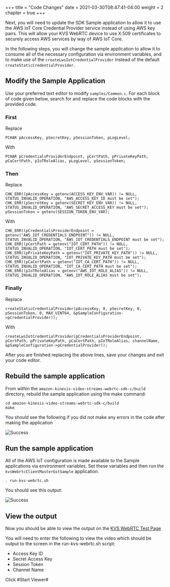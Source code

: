 +++
title = "Code Changes"
date = 2021-03-30T08:47:41-04:00
weight = 2
chapter = true
+++

Next, you will need to update the SDK Sample application to allow it to use the AWS IoT Core Credential Provider service instead of using AWS key pairs. This will allow your KVS WebRTC device to use X.509 certificates to securely access AWS services by way of AWS IoT Core.

In the following steps, you will change the sample application to allow it to consume all of the necessary configuration via environment variables, and to make use of the `createLwsIotCredentialProvider` instead of the default `createStaticCredentialProvider`.

## Modify the Sample Application

Use your preferred text editor to modify `samples/Common.c`. For each block of code given below, search for and replace the code blocks with the provided code.

### First
Replace
```
PCHAR pAccessKey, pSecretKey, pSessionToken, pLogLevel;
```
With
```
PCHAR pCredentialsProviderEndpoint, pCertPath, pPrivateKeyPath, pCaCertPath, pIoTRoleAlias, pLogLevel, pSessionToken;
```

### Then
Replace
```
CHK_ERR((pAccessKey = getenv(ACCESS_KEY_ENV_VAR)) != NULL, STATUS_INVALID_OPERATION, "AWS_ACCESS_KEY_ID must be set");
CHK_ERR((pSecretKey = getenv(SECRET_KEY_ENV_VAR)) != NULL, STATUS_INVALID_OPERATION, "AWS_SECRET_ACCESS_KEY must be set");
pSessionToken = getenv(SESSION_TOKEN_ENV_VAR);
```
With
```
CHK_ERR((pCredentialsProviderEndpoint = getenv("AWS_IOT_CREDENTIALS_ENDPOINT")) != NULL, STATUS_INVALID_OPERATION, "AWS_IOT_CREDENTIALS_ENDPOINT must be set");
CHK_ERR((pCertPath = getenv("IOT_CERT_PATH")) != NULL, STATUS_INVALID_OPERATION, "IOT_CERT_PATH must be set");
CHK_ERR((pPrivateKeyPath = getenv("IOT_PRIVATE_KEY_PATH")) != NULL, STATUS_INVALID_OPERATION, "IOT_PRIVATE_KEY_PATH must be set");
CHK_ERR((pCaCertPath = getenv("IOT_CA_CERT_PATH")) != NULL, STATUS_INVALID_OPERATION, "IOT_CA_CERT_PATH must be set");
CHK_ERR((pIoTRoleAlias = getenv("AWS_IOT_ROLE_ALIAS")) != NULL, STATUS_INVALID_OPERATION, "AWS_IOT_ROLE_ALIAS must be set");
```

### Finally
Replace
```
createStaticCredentialProvider(pAccessKey, 0, pSecretKey, 0, pSessionToken, 0, MAX_UINT64, &pSampleConfiguration->pCredentialProvider));
```
With
```
createLwsIotCredentialProvider(pCredentialsProviderEndpoint, pCertPath, pPrivateKeyPath, pCaCertPath, pIoTRoleAlias, channelName, &pSampleConfiguration->pCredentialProvider));
```

After you are finished replacing the above lines, save your changes and exit your code editor.

## Rebuild the sample application

From within the `amazon-kinesis-video-streams-webrtc-sdk-c/build` directory, rebuild the sample application using the make command:

```
cd amazon-kinesis-video-streams-webrtc-sdk-c/build
make
```

You should see the following if you did not make any errors in the code after making the application

![Success](/images/success-build.png)

## Run the sample application

All of the AWS IoT configuration is made available to the Sample applications via environment variables. Set these variables and then run the `kvsWebrtcClientMasterGstSample` application.

```
. run-kvs-webrtc.sh
```

You should see this output:

![Success](/images/success-stream.png)

## View the output

Now you should be able to view the output on the [KVS WebRTC Test Page](https://awslabs.github.io/amazon-kinesis-video-streams-webrtc-sdk-js/examples/index.html)

You will need to enter the following to view the video which should be output to the screen in the run-kvs-webrtc.sh script:

+ Access Key ID 
+ Secret Access Key
+ Session Token
+ Channel Name

Click #Start Viewer#
